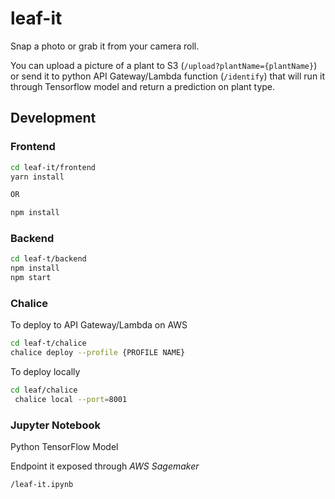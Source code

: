 # leaf-it

Snap a photo or grab it from your camera roll.

You can upload a picture of a plant to S3 (`/upload?plantName={plantName}`) or send it to python API Gateway/Lambda function (`/identify`) that will run it through Tensorflow model and return a prediction on plant type.


## Development

### Frontend

``` sh
cd leaf-it/frontend
yarn install

OR

npm install
```

### Backend

``` sh
cd leaf-t/backend
npm install
npm start
```


### Chalice

To deploy to API Gateway/Lambda on AWS

``` sh
cd leaf-t/chalice
chalice deploy --profile {PROFILE NAME}
```

To deploy locally

``` sh
cd leaf/chalice
 chalice local --port=8001
 ```

 ### Jupyter Notebook

 Python TensorFlow Model 

 Endpoint it exposed through *AWS Sagemaker*

 `/leaf-it.ipynb`



